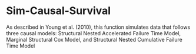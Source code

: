 # Sim-Causal-Survival
As described in Young et al. (2010), this function simulates data that follows three causal models: Structural Nested Accelerated Failure Time Model, Marginal Structural Cox Model, and Structural Nested Cumulative Failure Time Model
